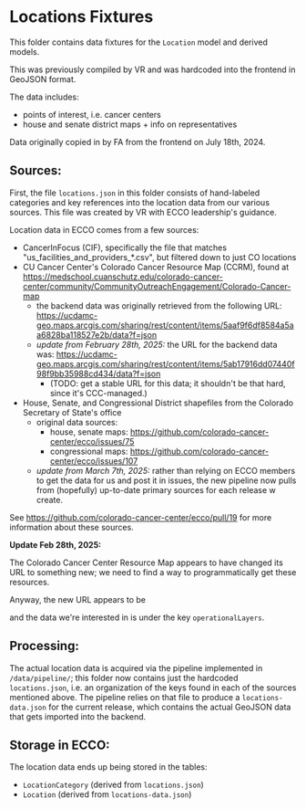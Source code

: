 # Locations Fixtures

This folder contains data fixtures for the `Location` model and derived models.

This was previously compiled by VR and was hardcoded into the frontend in
GeoJSON format.

The data includes:
- points of interest, i.e. cancer centers
- house and senate district maps + info on representatives

Data originally copied in by FA from the frontend on July 18th, 2024.


## Sources:

First, the file `locations.json` in this folder consists of hand-labeled
categories and key references into the location data from our various sources.
This file was created by VR with ECCO leadership's guidance.

Location data in ECCO comes from a few sources:
- CancerInFocus (CIF), specifically the file that matches
  "us_facilities_and_providers_*.csv", but filtered down to just CO locations
- CU Cancer Center's Colorado Cancer Resource Map (CCRM), found at 
  https://medschool.cuanschutz.edu/colorado-cancer-center/community/CommunityOutreachEngagement/Colorado-Cancer-map
  - the backend data was originally retrieved from the following URL:
    https://ucdamc-geo.maps.arcgis.com/sharing/rest/content/items/5aaf9f6df8584a5aa6828ba118527e2b/data?f=json
  - *update from February 28th, 2025:* the URL for the backend data was:
    https://ucdamc-geo.maps.arcgis.com/sharing/rest/content/items/5ab17916dd07440f98f9bb35988cd434/data?f=json
    - (TODO: get a stable URL for this data; it shouldn't be that hard, since it's CCC-managed.)
- House, Senate, and Congressional District shapefiles from the Colorado
  Secretary of State's office
  - original data sources:
    - house, senate maps: https://github.com/colorado-cancer-center/ecco/issues/75
    - congressional maps: https://github.com/colorado-cancer-center/ecco/issues/107
  - *update from March 7th, 2025:* rather than relying on ECCO members to get
    the data for us and post it in issues, the new pipeline now pulls from
    (hopefully) up-to-date primary sources for each release w create.

See https://github.com/colorado-cancer-center/ecco/pull/19 for more information
about these sources.

**Update Feb 28th, 2025:**

The Colorado Cancer Center Resource Map appears to have changed its URL to
something new; we need to find a way to programmatically get these resources.

Anyway, the new URL appears to be

and the data we're interested in is under the key `operationalLayers`.

## Processing:

The actual location data is acquired via the pipeline implemented in
`/data/pipeline/`; this folder now contains just the hardcoded `locations.json`,
i.e. an organization of the keys found in each of the sources mentioned above.
The pipeline relies on that file to produce a `locations-data.json` for the
current release, which contains the actual GeoJSON data that gets imported into
the backend.

## Storage in ECCO:

The location data ends up being stored in the tables:
- `LocationCategory` (derived from `locations.json`)
- `Location` (derived from `locations-data.json`)
